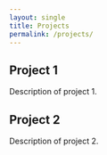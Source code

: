 ```yaml
---
layout: single
title: Projects
permalink: /projects/
---
```


## Project 1
Description of project 1.

## Project 2
Description of project 2.